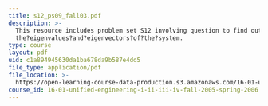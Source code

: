 ```yaml
---
title: s12_ps09_fall03.pdf
description: >-
  This resource includes problem set S12 involving question to find out
  the?eigenvalues?and?eigenvectors?of?the?system.
type: course
layout: pdf
uid: c1a894945630da1ba678da9b587e4dd5
file_type: application/pdf
file_location: >-
  https://open-learning-course-data-production.s3.amazonaws.com/16-01-unified-engineering-i-ii-iii-iv-fall-2005-spring-2006/c1a894945630da1ba678da9b587e4dd5_s12_ps09_fall03.pdf
course_id: 16-01-unified-engineering-i-ii-iii-iv-fall-2005-spring-2006
---
```

